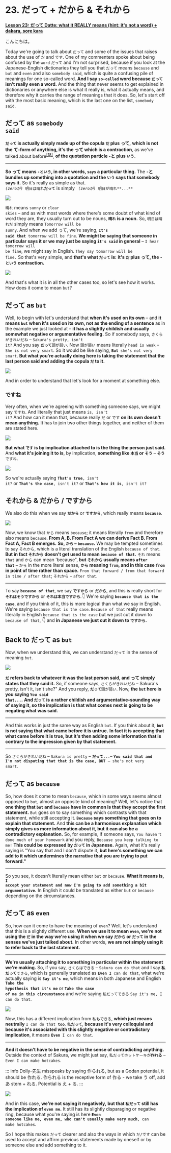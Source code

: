 # **23. だって + だから & それから**

[**Lesson 23: だって Datte: what it REALLY means (hint: it's not a word) + dakara, sore kara**](https://www.youtube.com/watch?v=kO89HzRQygQ&list=PLg9uYxuZf8x_A-vcqqyOFZu06WlhnypWj&index=25&ab_channel=OrganicJapanesewithCureDolly)

こんにちは。

Today we're going to talk about <code>だって</code> and some of the issues that raises about the use of <code>だ</code> and <code>です</code>. One of my commenters spoke about being confused by the <code>word</code> <code>だって</code> and I'm not surprised, because if you look at the Japanese-English dictionaries they tell you that <code>だって</code> means <code>because</code> and <code>but</code> and <code>even</code> and also <code>somebody said</code>, which is quite a confusing pile of meanings for one so-called word. **And I say <code>so-called</code> word because <code>だって</code> isn't really even a word.** And the thing that never seems to get explained in dictionaries or anywhere else is what it really is, what it actually means, and therefore why it carries the range of meanings that it does. So, let's start off with the most basic meaning, which is the last one on the list, <code>somebody said</code>.

## だって as <code>somebody said</code>

**<code>だって</code> is actually simply made up of the copula <code>だ</code> plus って,** **which is not the て-form of anything, it's the って which is a contraction**, as we've talked about before<sup>[[18]](./18-って-は-mysteries-explained-おうとする-とする-として-という-っていう.md)</sup>, **of the quotation particle -と plus <code>いう</code>.**

---

**So って means <code>-という</code>, in other words, <code>says</code> a particular thing.** The **-と bundles up something into a quotation and the <code>いう</code> says that somebody says it.** So it's really as simple as that.
<code> *(zeroが)* 明日は晴れ**だって**</code> is simply <code> *(zeroが)* 明日が晴れ**...**</code>

![](../media/image1108.webp)

<code>晴れ</code> means <code>sunny</code> or <code>clear skies</code> – and as with most words where there's some doubt of what kind of word they are, they usually turn out to be nouns, **<code>晴れ</code> is a noun.** So, <code>明日は晴れだ</code> simply means <code>Tomorrow will be sunny</code>. And when we add って, we're saying, <code>**It's said that** tomorrow will be fine</code>. **We might be saying that someone in particular says it or we may just be saying <code>it's said</code> in general** – <code>I hear tomorrow will be fine</code>, we might say in English. <code>They say tomorrow will be fine.</code> So that's very simple, and **that's what <code>だって</code> is:** **it's <code>だ</code> plus って, the <code>-という</code> contraction.**

![](../media/image1083.webp)

And that's what it is in all the other cases too, so let's see how it works. How does it come to mean <code>but</code>?

## だって as <code>but</code>

Well, to begin with let's understand that **when it's used on its own** – and **it means <code>but</code> when it's used on its own, not as the ending of a sentence** as in the example we just looked at – **it has a slightly childish and usually somewhat negative or argumentative feeling.** So if somebody says, <code>さくらがきれいだね</code> – <code>Sakura's pretty, isn't it?</code> And you say <code>**だって**頭が弱い</code>. Now <code>頭が弱い</code> means literally <code>head is weak</code> – <code>She is not very smart</code>. So it would be like saying, <code>**But** she's not very smart</code>. **But what you're actually doing here is taking the statement that the last person said and** **adding the copula <code>だ</code> to it.**

![](../media/image159.webp)

And in order to understand that let's look for a moment at something else.

### ですね

Very often, when we're agreeing with something someone says, we might say <code>ですね</code>. And literally that just means <code>is, isn't it?</code> And how can it mean that, because really <code>だ</code> or <code>です</code> **on its own doesn't mean anything.** It has to join two other things together, and neither of them are stated here.

![](../media/image72.webp)

**But what <code>です</code> is by implication attached to is the thing the person just said.** And **what it's joining it to is**, by implication, **something like <code>本当</code> or <code>そう</code>** – <code>**そう**ですね</code>.

![](../media/image599.webp)

So we're actually saying <code>**That's true**, isn't it?</code> or <code>**That's the case**, isn't it?</code> or <code>**That's how it is**, isn't it?</code>

## それから & だから / ですから

We also do this when we say <code>**だから**</code> or <code>**ですから**</code>, which really means <code>**because**</code>.

![](../media/image652.webp)

Now, we know that <code>から</code> means <code>because</code>; it means literally <code>from</code> and therefore also means <code>because</code>. **From A, B. From Fact A we can derive Fact B. From Fact A, Fact B emerges.** **So, <code>から</code> – <code>because</code>.** We may be tempted sometimes to say <code>それから</code>, which is a literal translation of the English <code>because of that</code>. **But in fact <code>それから</code> doesn't get used to mean <code>because of that</code>.** <code>それ</code> means <code>that</code> and <code>から</code> can mean 'because", **but <code>それから</code> usually means <code>after that</code>** – <code>から</code> in the more literal sense, **<code>から</code> meaning <code>from</code>, and in this case <code>from</code> in point of time rather than space.**
<code>From that forward / from that forward in time / after that</code>; <code>それから</code> – <code>after that</code>.

---

To say <code>**because of that**</code>, we say <code>**ですから**</code> or <code>**だから**</code>, and this is really short for <code>**それはそうですから**</code> or <code>**それは本当ですから**</code>.👇 We're saying <code>**because that is the case**</code>, and if you think of it, this is more logical than what we say in English. We're saying <code>because that is the case</code>. <code>Because of that</code> really means literally in English <code>because that is the case</code> but we just cut it down to <code>because of that</code>, 👇 and **in Japanese we just cut it down to <code>ですから</code>.**

## Back to だって as <code>but</code>

Now, when we understand this, we can understand <code>だって</code> in the sense of meaning <code>but</code>.

![](../media/image1047.webp)

**<code>だ</code> refers back to whatever it was the last person said, and って simply states that they said it.** So, if someone says, <code>さくらがきれいだね</code> – Sakura's pretty, isn't it, isn't she?" And you reply, <code>**だって**頭が弱い</code>. Now, **the <code>but</code> here is you saying <code>You said that...</code>.** **And <code>だって</code> is a rather childish and argumentative-sounding way of saying it, so the implication is that what comes next is going to be negating what was said.**

---

And this works in just the same way as English <code>but</code>. If you think about it, **<code>but</code> is not saying that what came before it is untrue.** **In fact it is accepting that what came before it is true, but it's then adding some information that is contrary to the impression given by that statement.**

---

So <code>さくらがきれいだね</code> – <code>Sakura is pretty</code> – <code>**だって**...</code>– <code>**You said that and I'm not disputing that that is the case, BUT** – she's not very smart</code>.

## だって as <code>because</code>

So, how does it come to mean <code>because</code>, which in some ways seems almost opposed to <code>but</code>, almost an opposite kind of meaning? Well, let's notice that **one thing that <code>but</code> and <code>because</code> have in common is that they accept the first statement.** <code>But</code> goes on to say something which contrasts with that statement, while still accepting it. **<code>Because</code> says something that goes on to explain that statement.** And **this can be a harmonious explanation which simply gives us more information about it, but it can also be a contradictory explanation.** So, for example, if someone says, <code>You haven't done much of your homework</code> and you reply, <code>Because you keep talking to me!</code> **This could be expressed by <code>だって</code> in Japanese.** Again, what it's really saying is "You say that and I don't dispute it, **but here's something** **we can add to it which undermines the narrative that you are trying to put forward."**

---

So you see, it doesn't literally mean either <code>but</code> or <code>because</code>. **What it means is,** **<code>I accept your statement and now I'm going to add something a bit argumentative</code>.** In English it could be translated as either <code>but</code> or <code>because</code> depending on the circumstances.

## だって as <code>even</code>

So, how can it come to have the meaning of <code>even</code>? Well, let's understand that this is a slightly different use. **When we use it to mean <code>even</code>, we're not using the <code>だ</code> in the way we're using it when we say <code>だから</code> or <code>だって</code> in the senses we've just talked about.** In other words, **we are not simply using it to refer back to the last statement.**

---

**We're usually attaching it to something in particular within the statement we're making.** So, if you say, <code>さくらはできる</code> – <code>Sakura can do that</code> and I say <code>**私だって**できる</code>, which is generally translated as <code>**Even I** can do that</code>, what we're actually saying is <code>**Say it's me**</code>, which means in both Japanese and English <code>**Take the hypothesis that it's me**</code> or <code>**Take the case of me in this circumstance**</code> and we're saying <code>私だってできる</code> <code>Say it's me, I can do that</code>.

![](../media/image722.webp)

Now, this has a different implication from <code>私**も**できる</code>, **which just means neutrally** <code>I can do that **too**</code>. <code>私**だって**</code>, **because it's very colloquial and because it's associated with this slightly** **negative or contradictory implication**, it means <code>**Even** I can do that</code>.

---

**And it doesn't have to be negative in the sense of contradicting anything.** Outside the context of Sakura, we might just say, <code>私だってホットケーキが**作れる**</code> – <code>Even I can make hotcakes</code>.

::: info
Dolly-先生 misspeaks by saying 作られる, but as a Godan potential, it should be 作れる. 作られる is the receptive form of 作る - we take う off, add あ stem + れる. Potential is え + る.
:::

![](../media/image424.webp)

And in this case, **we're not saying it negatively,** **but that <code>私だって</code> still has the implication of <code>even me</code>.** It still has its slightly disparaging or negative ring, because what you're saying is here <code>**Even someone like me, even me, who can't usually make very much**, can make hotcakes</code>.

So I hope this makes <code>だって</code> clearer and also the ways in which <code>だ/です</code> can be used to accept and affirm previous statements made by oneself or by someone else and add something to it.
